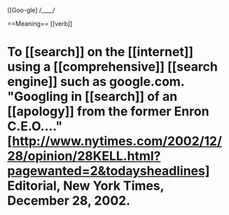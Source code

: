[[Goo-gle] /____/

==Meaning==
[[verb]]

# To [[search]] on the [[internet]] using a [[comprehensive]] [[search engine]] such as google.com. "Googling in [[search]] of an [[apology]] from the former Enron C.E.O...." [http://www.nytimes.com/2002/12/28/opinion/28KELL.html?pagewanted=2&todaysheadlines] Editorial, New York Times, December 28, 2002.